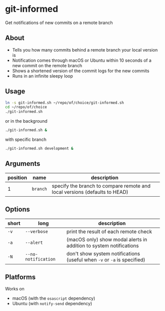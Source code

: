 # git-informed

Get notifications of new commits on a remote branch

## About
- Tells you how many commits behind a remote branch your local version is
- Notification comes through macOS or Ubuntu within 10 seconds of a new commit on the remote branch
- Shows a shortened version of the commit logs for the new commits
- Runs in an infinite sleepy loop

## Usage
```sh
ln -s git-informed.sh ~/repo/of/choice/git-informed.sh
cd ~/repo/of/choice
./git-informed.sh
```
or in the background
```sh
./git-informed.sh &
```
with specific branch
```sh
./git-informed.sh development &
```
## Arguments
|position|name|description|
|-----|----|----------|
|1|`branch`|specify the branch to compare remote and local versions (defaults to HEAD)|

## Options
|short|long|description|
|-----|----|----------|
|`-v`|`--verbose`|print the result of each remote check|
|`-a`|`--alert`|(macOS only) show modal alerts in addition to system notifications|
|`-N`|`--no-notification`|don't show system notifications (useful when `-v` or `-a` is specified)|

## Platforms
Works on
  - macOS (with the `osascript` dependency)
  - Ubuntu (with `notify-send` dependency)
